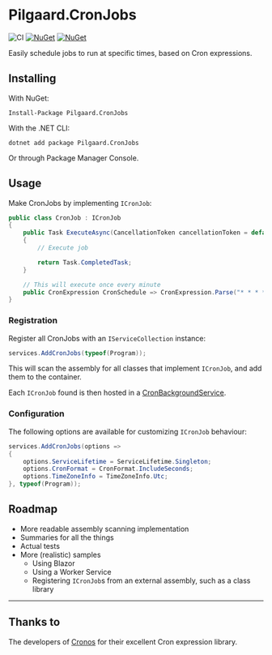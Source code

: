 # Pilgaard.CronJobs

![CI](https://github.com/NillerMedDild/Pilgaard.CronJobs/workflows/Release/badge.svg)
[![NuGet](https://img.shields.io/nuget/dt/pilgaard.cronjobs.svg)](https://www.nuget.org/packages/mediatr)
[![NuGet](https://img.shields.io/nuget/vpre/pilgaard.cronjobs.svg)](https://www.nuget.org/packages/mediatr)



Easily schedule jobs to run at specific times, based on Cron expressions.





## Installing

With NuGet:

    Install-Package Pilgaard.CronJobs

With the .NET CLI:

    dotnet add package Pilgaard.CronJobs

Or through Package Manager Console.





## Usage

Make CronJobs by implementing `ICronJob`:

```csharp
public class CronJob : ICronJob
{
    public Task ExecuteAsync(CancellationToken cancellationToken = default)
    {
        // Execute job

        return Task.CompletedTask;
    }

    // This will execute once every minute
    public CronExpression CronSchedule => CronExpression.Parse("* * * * *");
}
```





### Registration

Register all CronJobs with an `IServiceCollection` instance:

```csharp
services.AddCronJobs(typeof(Program));
```



This will scan the assembly for all classes that implement `ICronJob`, and add them to the container.

Each `ICronJob` found is then hosted in a [CronBackgroundService](https://github.com/NielsPilgaard/Pilgaard.CronJobs/blob/master/src/Pilgaard.CronJobs/CronBackgroundService.cs).





### Configuration

The following options are available for customizing `ICronJob` behaviour:

```csharp
services.AddCronJobs(options =>
{
    options.ServiceLifetime = ServiceLifetime.Singleton;
    options.CronFormat = CronFormat.IncludeSeconds;
    options.TimeZoneInfo = TimeZoneInfo.Utc;
}, typeof(Program));
```



## Roadmap

- More readable assembly scanning implementation
- Summaries for all the things
- Actual tests
- More (realistic) samples
  - Using Blazor
  - Using a Worker Service
  - Registering `ICronJob`s from an external assembly, such as a class library



---



## Thanks to

The developers of [Cronos](https://github.com/HangfireIO/Cronos) for their excellent Cron expression library.
